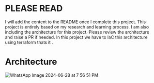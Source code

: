 # PLEASE READ

I will add the content to the README once I complete this project. This project is entirely based on my research and learning process. I am also including the architecture for this project. Please review the architecture and raise a PR if needed.
In this project we have to IaC this architecture using terraform thats it . 

# Architecture

![WhatsApp Image 2024-06-28 at 7 56 51 PM](https://github.com/user-attachments/assets/8884dc99-b717-4a8a-bc04-3baf199795ba)


